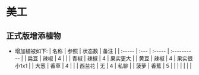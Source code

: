 <!--
 * @Description: your project
 * @version: 1.0
 * @Author: Pionpill
 * @LastEditors: Pionpill
 * @Date: 2022-06-13 20:53:30
 * @LastEditTime: 2022-08-17 11:35:25
-->
# 美工
## 正式版增添植物
- 增加植被如下:
  | 名称   | 参照 | 状态数 | 备注        |
  | :----- | :--- | :----- | :---------- |
  | 扁豆   | 辣椒 | 4      |             |
  | 青椒   | 辣椒 | 4      | 果实更大    |
  | 黄豆   | 辣椒 | 4      | 果实很小1x1 |
  | 大葱   | 香草 | 4      |             |
  | 西兰花 | 无   | 4      | 私聊        |
  | 菠萝   | 香蕉 | 5      |             |
  |        |      |        |             |